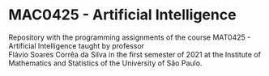 # MAC0425 - Artificial Intelligence

Repository with the programming assignments of the course MAT0425 - Artificial Intelligence taught by professor 	
Flávio Soares Corrêa da Silva in the first semester of 2021 at the Institute of Mathematics and Statistics of the University of São Paulo.
